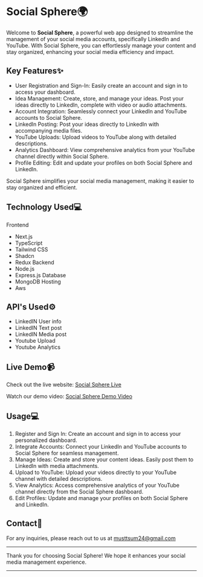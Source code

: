 # Social Sphere🌍

Welcome to **Social Sphere**, a powerful web app designed to streamline the management of your social media accounts, specifically LinkedIn and YouTube. With Social Sphere, you can effortlessly manage your content and stay organized, enhancing your social media efficiency and impact.

## Key Features✨

- User Registration and Sign-In: Easily create an account and sign in to access your dashboard.
- Idea Management: Create, store, and manage your ideas. Post your ideas directly to LinkedIn, complete with video or audio attachments.
- Account Integration: Seamlessly connect your LinkedIn and YouTube accounts to Social Sphere.
- LinkedIn Posting: Post your ideas directly to LinkedIn with accompanying media files.
- YouTube Uploads: Upload videos to YouTube along with detailed descriptions.
- Analytics Dashboard: View comprehensive analytics from your YouTube channel directly within Social Sphere.
- Profile Editing: Edit and update your profiles on both Social Sphere and LinkedIn.

Social Sphere simplifies your social media management, making it easier to stay organized and efficient.

## Technology Used💻
Frontend
- Next.js
- TypeScript
- Tailwind CSS
- Shadcn
- Redux
Backend
- Node.js
- Express.js
Database
- MongoDB
Hosting
- Aws


## API's Used⚙️

- LinkedIN User info
- LinkedIN Text post
- LinkedIN Media post
- Youtube Upload
- Youtube Analytics

## Live Demo📹

Check out the live website: [Social Sphere Live](https://social-sphere-frontend.vercel.app/)

Watch our demo video: [Social Sphere Demo Video](https://youtu.be/9FuuCVTfQ7A?si=kQQQgAZXiuiL3H4-)

## Usage💻

1. Register and Sign In: Create an account and sign in to access your personalized dashboard.
2. Integrate Accounts: Connect your LinkedIn and YouTube accounts to Social Sphere for seamless management.
3. Manage Ideas: Create and store your content ideas. Easily post them to LinkedIn with media attachments.
4. Upload to YouTube: Upload your videos directly to your YouTube channel with detailed descriptions.
5. View Analytics: Access comprehensive analytics of your YouTube channel directly from the Social Sphere dashboard.
6. Edit Profiles: Update and manage your profiles on both Social Sphere and LinkedIn.


## Contact📧

For any inquiries, please reach out to us at musttsum24@gmail.com

---

Thank you for choosing Social Sphere! We hope it enhances your social media management experience.

---

